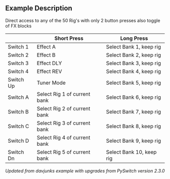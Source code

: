 ## Example Description

Direct access to any of the 50 Rig's with only 2 button presses also toggle of FX blocks


|            | Short Press                  | Long Press               |  
|------------|------------------------------|--------------------------|
| Switch 1   | Effect A                     | Select Bank 1, keep rig  |
| Switch 2   | Effect B                     | Select Bank 2, keep rig  |
| Switch 3   | Effect DLY                   | Select Bank 3, keep rig  |
| Switch 4   | Effect REV                   | Select Bank 4, keep rig  |
| Switch Up  | Tuner Mode                   | Select Bank 5, keep rig  |
| Switch A   | Select Rig 1 of current bank | Select Bank 6, keep rig  |
| Switch B   | Select Rig 2 of current bank | Select Bank 7, keep rig  |
| Switch C   | Select Rig 3 of current bank | Select Bank 8, keep rig  |
| Switch D   | Select Rig 4 of current bank | Select Bank 9, keep rig  |
| Switch Dn  | Select Rig 5 of current bank | Select Bank 10, keep rig |


*Updated from davjunks example with upgrades from PySwitch version 2.3.0*